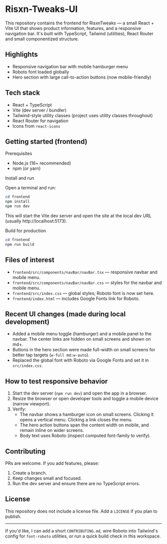 # Risxn-Tweaks-UI

This repository contains the frontend for RisxnTweaks — a small React + Vite UI that shows product information, features, and a responsive navigation bar. It's built with TypeScript, Tailwind (utilities), React Router and small componentized structure.

## Highlights
- Responsive navigation bar with mobile hamburger menu
- Roboto font loaded globally
- Hero section with large call-to-action buttons (now mobile-friendly)

## Tech stack
- React + TypeScript
- Vite (dev server / bundler)
- Tailwind-style utility classes (project uses utility classes throughout)
- React Router for navigation
- Icons from `react-icons`

## Getting started (frontend)

Prerequisites
- Node.js (16+ recommended)
- npm (or yarn)

Install and run

Open a terminal and run:

```powershell
cd frontend
npm install
npm run dev
```

This will start the Vite dev server and open the site at the local dev URL (usually http://localhost:5173).

Build for production

```powershell
cd frontend
npm run build
```

## Files of interest
- `frontend/src/components/navBar/navBar.tsx` — responsive navbar and mobile menu.
- `frontend/src/components/navBar/navBar.css` — styles for the navbar and mobile menu.
- `frontend/src/index.css` — global styles; Roboto font is now set here.
- `frontend/index.html` — includes Google Fonts link for Roboto.

## Recent UI changes (made during local development)
- Added a mobile menu toggle (hamburger) and a mobile panel to the navbar. The center links are hidden on small screens and shown on md+.
- Buttons in the hero section were made full-width on small screens for better tap targets (`w-full md:w-auto`).
- Replaced the global font with Roboto via Google Fonts and set it in `src/index.css`.

## How to test responsive behavior

1. Start the dev server (`npm run dev`) and open the app in a browser.
2. Resize the browser or open developer tools and toggle a mobile device (narrow viewport).
3. Verify:
   - The navbar shows a hamburger icon on small screens. Clicking it opens a vertical menu. Clicking a link closes the menu.
   - The hero action buttons span the content width on mobile, and remain inline on wider screens.
   - Body text uses Roboto (inspect computed font-family to verify).

## Contributing
PRs are welcome. If you add features, please:

1. Create a branch.
2. Keep changes small and focused.
3. Run the dev server and ensure there are no TypeScript errors.

## License
This repository does not include a license file. Add a `LICENSE` if you plan to publish.

---
If you'd like, I can add a short `CONTRIBUTING.md`, wire Roboto into Tailwind's config for `font-roboto` utilities, or run a quick build check in this workspace.
